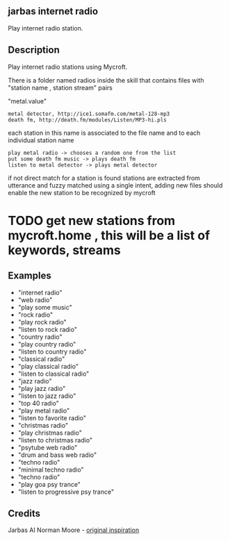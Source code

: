 ## jarbas internet radio

Play internet radio station.


## Description

Play internet radio stations using Mycroft.

There is a folder named radios inside the skill that contains files with
"station name , station stream"  pairs

"metal.value"

    metal detector, http://ice1.somafm.com/metal-128-mp3
    death fm, http://death.fm/modules/Listen/MP3-hi.pls

each station in this name is associated to the file name and to each individual station name

    play metal radio -> chooses a random one from the list
    put some death fm music -> plays death fm
    listen to metal detector -> plays metal detector

if not direct match for a station is found stations are extracted from
utterance and fuzzy matched using a single intent, adding new files should
enable the new station to be recognized by mycroft

# TODO get new stations from mycroft.home , this will be a list of keywords, streams


## Examples

* "internet radio"
* "web radio"
* "play some music"
* "rock radio"
* "play rock radio"
* "listen to rock radio"
* "country radio"
* "play country radio"
* "listen to country radio"
* "classical radio"
* "play classical radio"
* "listen to classical radio"
* "jazz radio"
* "play jazz radio"
* "listen to jazz radio"
* "top 40 radio"
* "play metal radio"
* "listen to favorite radio"
* "christmas radio"
* "play christmas radio"
* "listen to christmas radio"
* "psytube web radio"
* "drum and bass web radio"
* "techno radio"
* "minimal techno radio"
* "techno radio"
* "play goa psy trance"
* "listen to progressive psy trance"

## Credits

Jarbas AI
Norman Moore - [original inspiration](https://github.com/normandmickey/skill-internet-radio)
